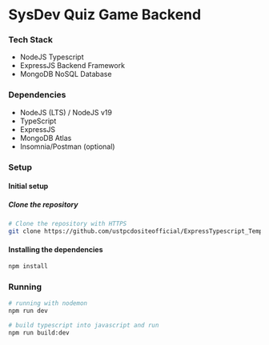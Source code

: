 # SysDev Quiz Game Backend

### Tech Stack
* NodeJS Typescript
* ExpressJS Backend Framework
* MongoDB NoSQL Database

### Dependencies
* NodeJS (LTS) / NodeJS v19
* TypeScript
* ExpressJS
* MongoDB Atlas
* Insomnia/Postman (optional)

### Setup
#### Initial setup
##### Clone the repository
```bash
# Clone the repository with HTTPS
git clone https://github.com/ustpcdositeofficial/ExpressTypescript_Template.git
```

#### Installing the dependencies
```bash
npm install
```

### Running
```bash
# running with nodemon
npm run dev
```

```bash
# build typescript into javascript and run
npm run build:dev
```